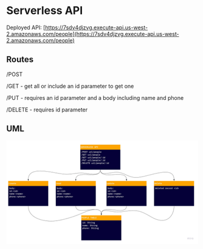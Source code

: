 # Serverless API

Deployed API: [https://7sdv4djzvg.execute-api.us-west-2.amazonaws.com/people](https://7sdv4djzvg.execute-api.us-west-2.amazonaws.com/people)

## Routes

/POST

/GET - get all or include an id parameter to get one

/PUT - requires an id parameter and a body including name and phone

/DELETE - requires id parameter

## UML

![serverless-api](./assets/serverless-api.jpg)
